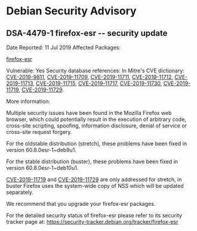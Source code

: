 
Debian Security Advisory
========================


DSA-4479-1 firefox-esr -- security update
-----------------------------------------



Date Reported:
11 Jul 2019
Affected Packages:

[firefox-esr](https://packages.debian.org/src:firefox-esr)

Vulnerable:
Yes
Security database references:
In Mitre's CVE dictionary: [CVE-2019-9811](https://security-tracker.debian.org/tracker/CVE-2019-9811), [CVE-2019-11709](https://security-tracker.debian.org/tracker/CVE-2019-11709), [CVE-2019-11711](https://security-tracker.debian.org/tracker/CVE-2019-11711), [CVE-2019-11712](https://security-tracker.debian.org/tracker/CVE-2019-11712), [CVE-2019-11713](https://security-tracker.debian.org/tracker/CVE-2019-11713), [CVE-2019-11715](https://security-tracker.debian.org/tracker/CVE-2019-11715), [CVE-2019-11717](https://security-tracker.debian.org/tracker/CVE-2019-11717), [CVE-2019-11730](https://security-tracker.debian.org/tracker/CVE-2019-11730), [CVE-2019-11719](https://security-tracker.debian.org/tracker/CVE-2019-11719), [CVE-2019-11729](https://security-tracker.debian.org/tracker/CVE-2019-11729).  

More information:

Multiple security issues have been found in the Mozilla Firefox web
browser, which could potentially result in the execution of arbitrary
code, cross-site scripting, spoofing, information disclosure, denial of
service or cross-site request forgery.


For the oldstable distribution (stretch), these problems have been fixed
in version 60.8.0esr-1~deb9u1.


For the stable distribution (buster), these problems have been fixed in
version 60.8.0esr-1~deb10u1.


[CVE-2019-11719](https://security-tracker.debian.org/tracker/CVE-2019-11719) and
[CVE-2019-11729](https://security-tracker.debian.org/tracker/CVE-2019-11729) are only addressed for stretch, in buster Firefox uses
the system-wide copy of NSS which will be updated separately.


We recommend that you upgrade your firefox-esr packages.


For the detailed security status of firefox-esr please refer to
its security tracker page at:
<https://security-tracker.debian.org/tracker/firefox-esr>





